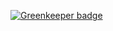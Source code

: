 
[![Greenkeeper badge](https://badges.greenkeeper.io/zanjs/golang-mysql-pool.svg)](https://greenkeeper.io/)
